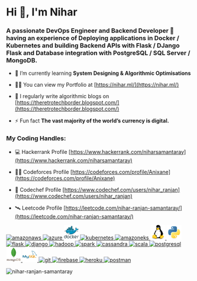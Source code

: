 <h1 align="left">Hi 👋, I'm Nihar</h1>
<h3 align="left">A passionate DevOps Engineer and Backend Developer 🚀 having an experience of Deploying applications in Docker / Kubernetes and building Backend APIs  with Flask / DJango Flask and Database integration with PostgreSQL / SQL Server / MongoDB.</h3>


- 🌱 I’m currently learning **System Designing & Algorithmic Optimisations**

- 👨‍💻 You can view my Portfolio at [https://nihar.ml/](https://nihar.ml/)

- 📝 I regularly write algorithmic blogs on [https://theretrotechborder.blogspot.com/](https://theretrotechborder.blogspot.com/)

- ⚡ Fun fact **The vast majority of the world’s currency is digital.**


<h3 align="left">My Coding Handles:</h3>

- 💻 Hackerrank Profile [https://www.hackerrank.com/niharsamantaray](https://www.hackerrank.com/niharsamantaray)

- 👨‍💻 Codeforces Profile [https://codeforces.com/profile/Anixane](https://codeforces.com/profile/Anixane)

- 🤖 Codechef Profile [https://www.codechef.com/users/nihar_ranjan](https://www.codechef.com/users/nihar_ranjan)

- 🛰 Leetcode Profile [https://leetcode.com/nihar-ranjan-samantaray/](https://leetcode.com/nihar-ranjan-samantaray/)

<p align="left"> <a href="https://aws.amazon.com" target="_blank"> <img src="https://vectorlogo.zone/logos/amazon_aws/amazon_aws-icon.svg" alt="amazonaws" width="40" height="40"/> </a> <a href="https://azure.microsoft.com/en-in/" target="_blank"> <img src="https://vectorlogo.zone/logos/microsoft_azure/microsoft_azure-icon.svg" alt="azure" width="40" height="40"/> </a> <a href="https://docker.com/" target="_blank"> <img src="https://raw.githubusercontent.com/devicons/devicon/master/icons/docker/docker-original-wordmark.svg" alt="docker" width="40" height="40"/> </a> <a href="https://kubernetes.io/" target="_blank"> <img src="https://vectorlogo.zone/logos/kubernetes/kubernetes-icon.svg" alt="kubernetes" width="40" height="40"/> </a> <a href="https://aws.amazon.com/eks/" target="_blank"> <img src="https://vectorlogo.zone/logos/amazon_eks/amazon_eks-icon.svg" alt="amazoneks" width="40" height="40"/> </a> <a href="https://linux.org/" target="_blank"> <img src="https://raw.githubusercontent.com/devicons/devicon/master/icons/linux/linux-original.svg" alt="linux" width="40" height="40"/> </a>  <a href="https://python.org" target="_blank"> <img src="https://raw.githubusercontent.com/devicons/devicon/master/icons/python/python-original.svg" alt="python" width="40" height="40"/> </a> <a href="https://flask.palletsprojects.com/" target="_blank"> <img src="https://vectorlogo.zone/logos/pocoo_flask/pocoo_flask-icon.svg" alt="flask" width="40" height="40"/> </a> <a href="https://djangoproject.com/" target="_blank"> <img src="https://vectorlogo.zone/logos/djangoproject/djangoproject-icon.svg" alt="django" width="40" height="40"/> </a> <a href="https://hadoop.apache.org/" target="_blank"> <img src="https://vectorlogo.zone/logos/apache_pig/apache_pig-icon.svg" alt="hadoop" width="40" height="40"/> </a> <a href="https://spark.apache.org/" target="_blank"> <img src="https://vectorlogo.zone/logos/apache_spark/apache_spark-icon.svg" alt="spark" width="40" height="40"/> </a> <a href="https://cassandra.apache.org/" target="_blank"> <img src="https://vectorlogo.zone/logos/apache_cassandra/apache_cassandra-icon.svg" alt="cassandra" width="40" height="40"/> </a> <a href="https://scala-lang.org/" target="_blank"> <img src="https://vectorlogo.zone/logos/scala-lang/scala-lang-icon.svg" alt="scala" width="40" height="40"/> </a> <a href="https://postgresql.org/" target="_blank"> <img src="https://vectorlogo.zone/logos/postgresql/postgresql-icon.svg" alt="postgresql" width="40" height="40"/> </a> <a href="https://mongodb.com/" target="_blank"> <img src="https://raw.githubusercontent.com/devicons/devicon/master/icons/mongodb/mongodb-original-wordmark.svg" alt="mongodb" width="40" height="40"/> </a> <a href="https://mysql.com/" target="_blank"> <img src="https://raw.githubusercontent.com/devicons/devicon/master/icons/mysql/mysql-original-wordmark.svg" alt="mysql" width="40" height="40"/> </a> <a href="https://git-scm.com/" target="_blank"> <img src="https://vectorlogo.zone/logos/git-scm/git-scm-icon.svg" alt="git" width="40" height="40"/> </a> <a href="https://firebase.google.com/" target="_blank"> <img src="https://vectorlogo.zone/logos/firebase/firebase-icon.svg" alt="firebase" width="40" height="40"/> </a> <a href="https://heroku.com" target="_blank"> <img src="https://vectorlogo.zone/logos/heroku/heroku-icon.svg" alt="heroku" width="40" height="40"/> </a>  <a href="https://postman.com" target="_blank"> <img src="https://vectorlogo.zone/logos/getpostman/getpostman-icon.svg" alt="postman" width="40" height="40"/> </a> </p>


<p>&nbsp;<img align="left" src="https://github-readme-stats.vercel.app/api?username=nihar-ranjan-samantaray&hide=issues,contribs&show_icons=true&theme=vue-dark" alt="nihar-ranjan-samantaray" /></p>
